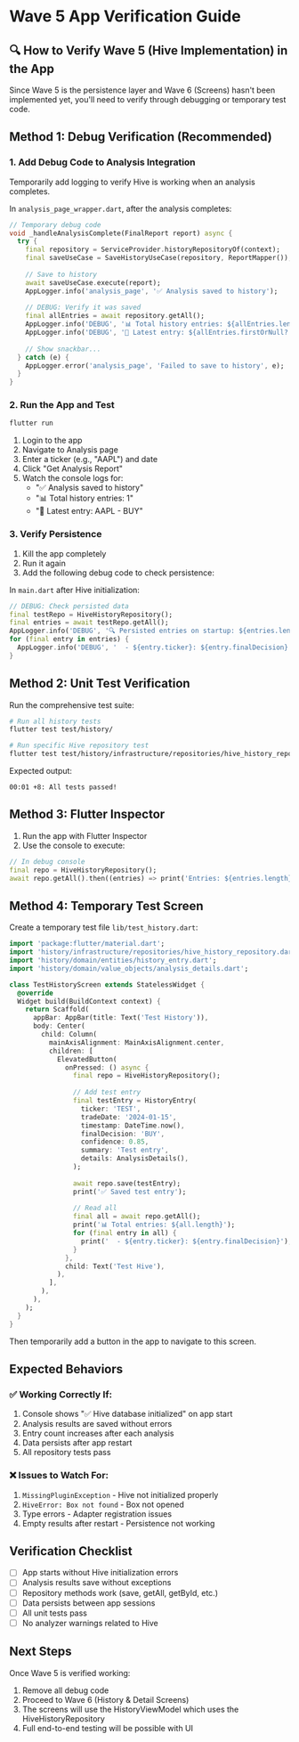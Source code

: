 # Wave 5 App Verification Guide

## 🔍 How to Verify Wave 5 (Hive Implementation) in the App

Since Wave 5 is the persistence layer and Wave 6 (Screens) hasn't been implemented yet, you'll need to verify through debugging or temporary test code.

## Method 1: Debug Verification (Recommended)

### 1. Add Debug Code to Analysis Integration
Temporarily add logging to verify Hive is working when an analysis completes.

In `analysis_page_wrapper.dart`, after the analysis completes:
```dart
// Temporary debug code
void _handleAnalysisComplete(FinalReport report) async {
  try {
    final repository = ServiceProvider.historyRepositoryOf(context);
    final saveUseCase = SaveHistoryUseCase(repository, ReportMapper());
    
    // Save to history
    await saveUseCase.execute(report);
    AppLogger.info('analysis_page', '✅ Analysis saved to history');
    
    // DEBUG: Verify it was saved
    final allEntries = await repository.getAll();
    AppLogger.info('DEBUG', '📊 Total history entries: ${allEntries.length}');
    AppLogger.info('DEBUG', '🎯 Latest entry: ${allEntries.firstOrNull?.ticker} - ${allEntries.firstOrNull?.finalDecision}');
    
    // Show snackbar...
  } catch (e) {
    AppLogger.error('analysis_page', 'Failed to save to history', e);
  }
}
```

### 2. Run the App and Test
```bash
flutter run
```

1. Login to the app
2. Navigate to Analysis page
3. Enter a ticker (e.g., "AAPL") and date
4. Click "Get Analysis Report"
5. Watch the console logs for:
   - "✅ Analysis saved to history"
   - "📊 Total history entries: 1"
   - "🎯 Latest entry: AAPL - BUY"

### 3. Verify Persistence
1. Kill the app completely
2. Run it again
3. Add the following debug code to check persistence:

In `main.dart` after Hive initialization:
```dart
// DEBUG: Check persisted data
final testRepo = HiveHistoryRepository();
final entries = await testRepo.getAll();
AppLogger.info('DEBUG', '🔍 Persisted entries on startup: ${entries.length}');
for (final entry in entries) {
  AppLogger.info('DEBUG', '  - ${entry.ticker}: ${entry.finalDecision} (${entry.tradeDate})');
}
```

## Method 2: Unit Test Verification

Run the comprehensive test suite:
```bash
# Run all history tests
flutter test test/history/

# Run specific Hive repository test
flutter test test/history/infrastructure/repositories/hive_history_repository_test.dart
```

Expected output:
```
00:01 +8: All tests passed!
```

## Method 3: Flutter Inspector

1. Run the app with Flutter Inspector
2. Use the console to execute:
```dart
// In debug console
final repo = HiveHistoryRepository();
await repo.getAll().then((entries) => print('Entries: ${entries.length}'));
```

## Method 4: Temporary Test Screen

Create a temporary test file `lib/test_history.dart`:
```dart
import 'package:flutter/material.dart';
import 'history/infrastructure/repositories/hive_history_repository.dart';
import 'history/domain/entities/history_entry.dart';
import 'history/domain/value_objects/analysis_details.dart';

class TestHistoryScreen extends StatelessWidget {
  @override
  Widget build(BuildContext context) {
    return Scaffold(
      appBar: AppBar(title: Text('Test History')),
      body: Center(
        child: Column(
          mainAxisAlignment: MainAxisAlignment.center,
          children: [
            ElevatedButton(
              onPressed: () async {
                final repo = HiveHistoryRepository();
                
                // Add test entry
                final testEntry = HistoryEntry(
                  ticker: 'TEST',
                  tradeDate: '2024-01-15',
                  timestamp: DateTime.now(),
                  finalDecision: 'BUY',
                  confidence: 0.85,
                  summary: 'Test entry',
                  details: AnalysisDetails(),
                );
                
                await repo.save(testEntry);
                print('✅ Saved test entry');
                
                // Read all
                final all = await repo.getAll();
                print('📊 Total entries: ${all.length}');
                for (final entry in all) {
                  print('  - ${entry.ticker}: ${entry.finalDecision}');
                }
              },
              child: Text('Test Hive'),
            ),
          ],
        ),
      ),
    );
  }
}
```

Then temporarily add a button in the app to navigate to this screen.

## Expected Behaviors

### ✅ Working Correctly If:
1. Console shows "✅ Hive database initialized" on app start
2. Analysis results are saved without errors
3. Entry count increases after each analysis
4. Data persists after app restart
5. All repository tests pass

### ❌ Issues to Watch For:
1. `MissingPluginException` - Hive not initialized properly
2. `HiveError: Box not found` - Box not opened
3. Type errors - Adapter registration issues
4. Empty results after restart - Persistence not working

## Verification Checklist

- [ ] App starts without Hive initialization errors
- [ ] Analysis results save without exceptions
- [ ] Repository methods work (save, getAll, getById, etc.)
- [ ] Data persists between app sessions
- [ ] All unit tests pass
- [ ] No analyzer warnings related to Hive

## Next Steps

Once Wave 5 is verified working:
1. Remove all debug code
2. Proceed to Wave 6 (History & Detail Screens)
3. The screens will use the HistoryViewModel which uses the HiveHistoryRepository
4. Full end-to-end testing will be possible with UI